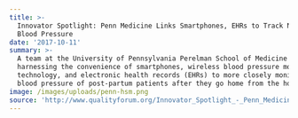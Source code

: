 ```yaml
---
title: >-
  Innovator Spotlight: Penn Medicine Links Smartphones, EHRs to Track New Moms’
  Blood Pressure
date: '2017-10-11'
summary: >-
  A team at the University of Pennsylvania Perelman School of Medicine is
  harnessing the convenience of smartphones, wireless blood pressure monitoring
  technology, and electronic health records (EHRs) to more closely monitor the
  blood pressure of post-partum patients after they go home from the hospital.
image: /images/uploads/penn-hsm.png
source: 'http://www.qualityforum.org/Innovator_Spotlight_-_Penn_Medicine_.aspx'
---
```


